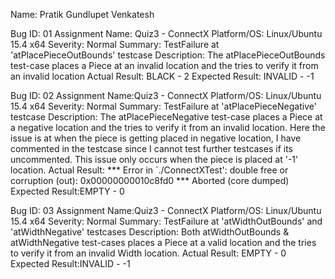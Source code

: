 Name: Pratik Gundlupet Venkatesh

Bug ID: 01
Assignment Name: Quiz3 - ConnectX
Platform/OS: Linux/Ubuntu 15.4 x64
Severity: Normal
Summary: TestFailure at 'atPlacePieceOutBounds' testcase
Description: The atPlacePieceOutBounds test-case places a Piece at an invalid location and the tries to verify it from an invalid location
Actual Result: BLACK - 2
Expected Result: INVALID - -1

Bug ID:		02
Assignment Name:Quiz3 - ConnectX
Platform/OS:	Linux/Ubuntu 15.4 x64
Severity:	Normal
Summary:	TestFailure at 'atPlacePieceNegative' testcase
Description:	The atPlacePieceNegative test-case places a Piece at a negative location and the tries to verify it from an invalid location. 			Here the issue is at when the piece is getting placed in negative location, I have commented in the testcase since I cannot 			test further testcases if its uncommented. This issue only occurs when the piece is placed at '-1' location.
Actual Result:	*** Error in `./ConnectXTest': double free or corruption (out): 0x00000000010c8fd0 *** Aborted (core dumped)
Expected Result:EMPTY - 0

Bug ID:		03
Assignment Name:Quiz3 - ConnectX
Platform/OS:	Linux/Ubuntu 15.4 x64
Severity:	Normal
Summary:	TestFailure at 'atWidthOutBounds' and 'atWidthNegative' testcases
Description:	Both atWidthOutBounds & atWidthNegative test-cases places a Piece at a valid location and the tries to verify it from an 			invalid Width location.
Actual Result:	EMPTY - 0
Expected Result:INVALID - -1

